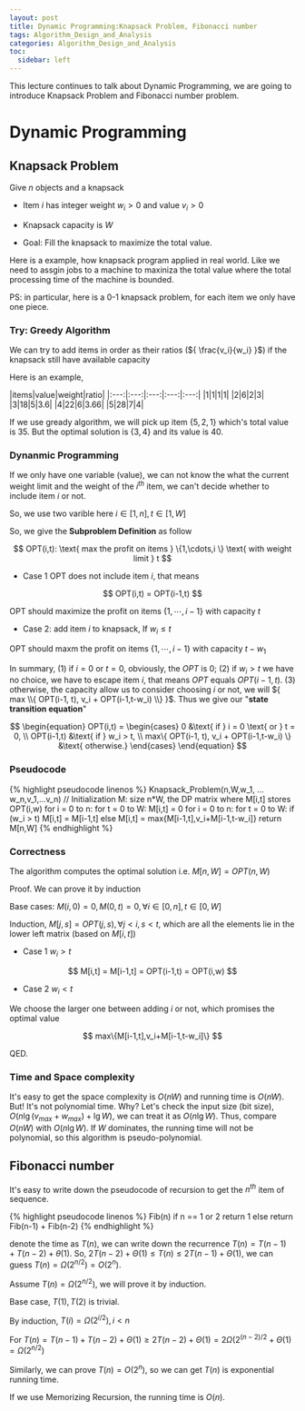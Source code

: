 ```yaml
---
layout: post
title: Dynamic Programming:Knapsack Problem, Fibonacci number
tags: Algorithm_Design_and_Analysis
categories: Algorithm_Design_and_Analysis
toc:
  sidebar: left
---
```


This lecture continues to talk about Dynamic Programming, we are going to introduce Knapsack Problem and Fibonacci number problem. 

<!--more-->

# Dynamic Programming

## Knapsack Problem

Give ${ n }$ objects and a knapsack

* Item ${ i }$ has integer weight ${ w_i > 0 }$ and value ${ v_i > 0 }$

* Knapsack capacity is ${ W }$

* Goal: Fill the knapsack to maximize the total value. 

Here is a example, how knapsack program applied in real world. Like we need to assgin jobs to a machine to maxiniza the total value where the total processing time of the machine is bounded. 

PS: in particular, here is a 0-1 knapsack problem, for each item we only have one piece. 

### Try: Greedy Algorithm

We can try to add items in order as their ratios (${ \frac{v_i}{w_i} }$) if the knapsack still have available capacity

Here is an example, 

|items|value|weight|ratio|
|:---:|:---:|:---:|:---:|:---:|
|1|1|1|1|
|2|6|2|3|
|3|18|5|3.6|
|4|22|6|3.66|
|5|28|7|4|

If we use gready algorithm, we will pick up item ${ \{5,2,1 \}}$ which's total value is ${ 35 }$. But the optimal solution is ${ \{3,4\} }$ and its value is ${ 40 }$.

### Dynanmic Programming

If we only have one variable (value), we can not know the what the current weight limit and the weight of the ${ i^{th} }$ item, we can't decide whether to include item ${ i }$ or not.

So, we use two varible here ${ i \in [1,n] , t\in [1,W] }$

So, we give the <b>Subproblem Definition</b> as follow

<center>$$
OPT(i,t): \text{ max the profit on items } \{1,\cdots,i \} \text{ with weight limit } t
$$</center>

* Case 1 OPT does not include item ${ i }$, that  means

<center>$$
OPT(i,t) = OPT(i-1,t)
$$</center>

OPT should maximize the profit on items ${ \{1,\cdots, i -1 \}  }$ with capacity ${ t }$

* Case 2: add item ${ i }$ to knapsack, If ${w_i \leq t  }$

OPT should maxm the profit on items ${ \{1,\cdots, i -1 \}   }$ with capacity ${ t -w_1 }$

In summary, (1) if ${ i =0 }$ or ${ t = 0 }$, obviously, the ${ OPT }$ is ${ 0 }$; (2) if ${ w_i > t }$ we have no choice, we have to escape item ${ i }$, that means ${ OPT }$ equals ${ OPT(i-1,t) }$. (3) otherwise, the capacity allow us to consider choosing ${ i }$ or not, we will ${ max \\{ OPT(i-1, t), v_i + OPT(i-1,t-w_i) \\} }$. Thus we give our "<b>state transition equation</b>"

<center>$$
\begin{equation}
OPT(i,t) = 
\begin{cases}
0 &\text{ if } i = 0 \text{ or } t = 0, \\
OPT(i-1,t) &\text{ if } w_i > t, \\
max\{ OPT(i-1, t), v_i + OPT(i-1,t-w_i) \} &\text{ otherwise.}
\end{cases}
\end{equation}
$$</center>

### Pseudocode 

{% highlight pseudocode linenos %}
Knapsack_Problem(n,W,w_1, ... w_n,v_1,...v_n)
    // Initialization
    M: size n*W, the DP matrix where M[i,t] stores OPT(i,w)
    for i = 0 to n:
        for t = 0 to W:
            M[i,t] = 0
    for i = 0 to n:
        for t = 0 to W:
            if (w_i > t)
                M[i,t] = M[i-1,t]
            else
                M[i,t] = max{M[i-1,t],v_i+M[i-1,t-w_i]}
    return M[n,W]
{% endhighlight %}

### Correctness 

The algorithm computes the optimal solution i.e. ${ M[n,W] = OPT(n,W)}$

Proof. We can prove it by induction 

Base cases: ${ M(i,0) = 0, M(0,t) = 0, \forall i \in [0,n], t \in [0,W]}$

Induction, ${ M[j,s] = OPT(j,s), \forall j < i, s <t }$, which are all the elements lie in the lower left matrix (based on ${ M[i,t] }$)

* Case 1 ${ w_i > t }$

<center>$$
M[i,t] = M[i-1,t] = OPT(i-1,t) = OPT(i,w)
$$</center>

* Case 2 ${ w_i < t }$

We choose the larger one between adding ${ i }$ or not, which promises the optimal value

<center>$$
max\{M[i-1,t],v_i+M[i-1,t-w_i]\}
$$</center>

QED.

### Time and Space complexity

It's easy to get the space complexity is ${ O(nW) }$ and running time is ${ O(nW) }$. But! It's not polynomial time. Why? Let's check the input size (bit size), ${ O (n \lg (v_{max} + w_{max}) + \lg W)  }$, we can treat it as ${ O(n \lg W) }$. Thus, compare ${ O(nW) }$ with ${ O(n\lg W) }$. If ${ W }$ dominates, the running time will not be polynomial, so this algorithm is pseudo-polynomial.

## Fibonacci number

It's easy to write down the pseudocode of recursion to get the ${ n^{th} }$ item of sequence. 

{% highlight pseudocode linenos %}
Fib(n)
    if n == 1 or 2
        return 1
    else
        return Fib(n-1) + Fib(n-2)
{% endhighlight %}

denote the time as ${ T(n) }$, we can write down the recurrence ${ T(n) = T(n-1) + T(n-2) + \theta(1) }$. So, ${ 2T(n-2)+\Theta(1) \leq T(n) \leq 2T(n-1) +\Theta(1)}$, we can guess ${ T(n) = \Omega(2^{n/2}) = O(2^n) }$.

Assume ${ T(n) = \Omega(2^{n/2}) }$, we will prove it by induction. 

Base case, ${ T(1), T(2) }$ is trivial. 

By induction, ${ T(i) = \Omega(2^{i/2}) ,i<n }$

For ${ T(n) = T(n-1) + T(n-2) + \Theta(1) \geq 2T(n-2) +\Theta(1) = 2 \Omega(2^{(n-2)/2}  +\Theta(1) =\Omega(2^{n/2} ) }$

Similarly, we can prove ${ T(n) = O(2^n)}$, so we can get ${ T(n) }$ is exponential running time. 

If we use Memorizing Recursion, the running time is ${ O(n) }$. 